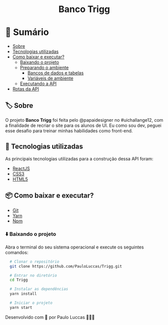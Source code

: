 <h1 align="center">
  Banco Trigg
</h1>

# 🔖 Sumário

- [Sobre](#%EF%B8%8F-sobre)
- [Tecnologias utilizadas](#-tecnologias-utilizadas)
- [Como baixar e executar?](#-como-baixar-e-executar)
  - [Baixando o projeto](#%EF%B8%8F-baixando-o-projeto)
  - [Preparando o ambiente](#-preparando-o-ambiente)
    - [Bancos de dados e tabelas](#-bancos-de-dados-e-tabelas)
    - [Variáveis de ambiente](#-variáveis-de-ambiente)
  - [Executando a API](#-executando-a-api)
- [Rotas da API](#-rotas-da-api)

## 🏷️ Sobre

O projeto **Banco Trigg** foi feita pelo @papaidesigner no #uichallange12, com a finalidade de recriar o site para os alunos de UI. Eu como sou dev, peguei esse desafio para treinar minhas habilidades como front-end.

## 🚀 Tecnologias utilizadas

As principais tecnologias utilizadas para a construção dessa API foram:

- [ReactJS](https://pt-br.reactjs.org/)
- [CSS3](https://developer.mozilla.org/pt-BR/docs/Web/CSS)
- [HTML5](https://developer.mozilla.org/pt-BR/docs/Web/HTML/HTML5)

## 📦 Como baixar e executar?

- [Git](https://git-scm.com/)
- [Yarn](https://classic.yarnpkg.com/lang/en/)
- [Npm](https://www.npmjs.com/)

### ⬇️ Baixando o projeto

Abra o terminal do seu sistema operacional e execute os seguintes comandos:

```bash
  # Clonar o repositório
  git clone https://github.com/PauloLuccas/Trigg.git

  # Entrar no diretório
  cd Trigg

  # Instalar as dependências
  yarn install

  # Iniciar o projeto
  yarn start
```

Desenvolvido com 💜 por Paulo Luccas 🧑🏽‍🚀


